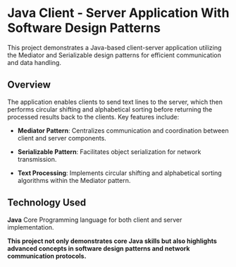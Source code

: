 # Java Client - Server Application With Software Design Patterns
This project demonstrates a Java-based client-server application utilizing the Mediator and Serializable design patterns for efficient communication and data handling.

## Overview
The application enables clients to send text lines to the server, which then performs circular shifting and alphabetical sorting before returning the processed results back to the clients. Key features include:

- **Mediator Pattern**:  Centralizes communication and coordination between client and server components.
  
- **Serializable Pattern**: Facilitates object serialization for network transmission.
  
- **Text Processing**: Implements circular shifting and alphabetical sorting algorithms within the Mediator pattern.

## Technology Used
**Java** Core Programming language for both client and server implementation.

**This project not only demonstrates core Java skills but also highlights advanced concepts in software design patterns and network communication protocols.**
